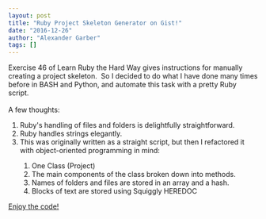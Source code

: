 ```yaml
---
layout: post
title: "Ruby Project Skeleton Generator on Gist!"
date: "2016-12-26"
author: "Alexander Garber"
tags: []
---
```


<div dir="ltr" style="text-align: left;" trbidi="on">
        <div dir="ltr" style="text-align: left;" trbidi="on">Exercise 46 of Learn Ruby the Hard Way gives instructions for manually creating a project skeleton.  So I decided to do what I have done many times before in BASH and Python, and
          automate this task with a pretty Ruby script.<br><br>A few thoughts:<br>
          <ol style="text-align: left;">
            <li>Ruby's handling of files and folders is delightfully straightforward.</li>
            <li>Ruby handles strings elegantly.</li>
            <li>This was originally written as a straight script, but then I refactored it with object-oriented programming in mind:</li>
            <ol>
              <li>One Class (Project)</li>
              <li>The main components of the class broken down into methods.</li>
              <li>Names of folders and files are stored in an array and a hash.</li>
              <li>Blocks of text are stored using Squiggly HEREDOC</li>
            </ol>
          </ol>
          <div><a href="https://gist.github.com/clockworkpc/dcd21faab1221600888e13079db0e96e/edit" target="_blank">Enjoy the code!</a></div>
        </div>
      </div>